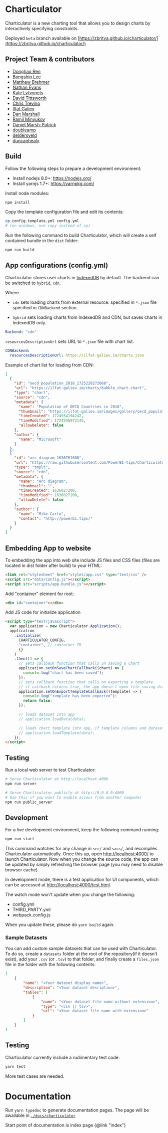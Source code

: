 Charticulator
====

Charticulator is a new charting tool that allows you to design charts by interactively specifying constraints.

Deployed `beta` branch available on [https://zbritva.github.io/charticulator/](https://zbritva.github.io/charticulator/)

## Project Team & contributors

- [Donghao Ren](https://donghaoren.org/)
- [Bongshin Lee](http://research.microsoft.com/en-us/um/people/bongshin/)
- [Matthew Brehmer](https://www.microsoft.com/en-us/research/people/mabrehme/)
- [Nathan Evans](https://github.com/natoverse)
- [Kate Lytvynets](https://github.com/katua)
- [David Tittsworth](https://github.com/stopyoukid)
- [Chris Trevino](https://github.com/darthtrevino)
- [Ilfat Galiev](https://github.com/zbritva)
- [Dan Marshall](https://github.com/danmarshall)
- [Ramil Minyukov](https://github.com/MrRamka)
- [Daniel Marsh-Patrick](https://github.com/dm-p)
- [doubleamp](https://github.com/doubleamp)
- [deldersveld](https://github.com/deldersveld)
- [duncanhealy](https://github.com/duncanhealy)

## Build

Follow the following steps to prepare a development environment:

- Install nodejs 8.0+: <https://nodejs.org/>
- Install yarnjs 1.7+: <https://yarnpkg.com/>

Install node modules:

```bash
npm install
```

Copy the template configuration file and edit its contents:

```bash
cp config.template.yml config.yml
# (on windows, use copy instead of cp)
```

Run the following command to build Charticulator, which will create a self contained bundle in the `dist` folder:

```bash
npm run build
```

## App configurations (config.yml)

Charticulator stores user charts in [IndexedDB](https://developer.mozilla.org/en-US/docs/Web/API/IndexedDB_API) by default. The backend can be switched to `hybrid`, `cdn`.

Where

- `cdn` sets loading charts from external resource. specified in `*.json` file specified in `CDNBackend` section.

- `hybrid` sets loading charts from IndexedDB and CDN, but saves charts in IndexedDB only.

```yaml
Backend: "cdn"
```

`resourcesDescriptionUrl` sets URL to `*.json` file with chart list.

```yaml
CDNBackend:
  resourcesDescriptionUrl: https://ilfat-galiev.im/charts.json
```

Example of chart list for loading from CDN:

```json
[
  {
    "id": "oecd_population_2018_1725220272068",
    "url": "https://ilfat-galiev.im/charts/bubble_chart.chart",
    "type": "chart",
    "source": "cdn",
    "metadata": {
      "name": "Population of OECD Countries in 2018",
      "thumbnail": "https://ilfat-galiev.im/images/gallery/oecd_population_2018.png",
      "timeCreated": 1724554194242,
      "timeModified": 1724556972145,
      "allowDelete": false
    },
    "author": {
      "name": "Microsoft"
    }
  },
  {
    "id": "arc_diagram_1636761600",
    "url": "https://raw.githubusercontent.com/PowerBI-tips/Charticulator-Templates/main/templates/Arc%20Diagram/arc_diagram.tmplt",
    "type": "tmplt",
    "source": "cdn",
    "metadata": {
      "name": "Arc diagram",
      "thumbnail": "",
      "timeCreated": 1636027200,
      "timeModified": 1636027200,
      "allowDelete": false
    },
    "author": {
      "name": "Mike Carlo",
      "contact": "http://powerbi.tips/"
    }
  }
]
```

## Embedding App to website

To embedding the app into web site include JS files and CSS files (files are located in dist folder after build) to your HTML:

```html
<link rel="stylesheet" href="styles/app.css" type="text/css" />
<script src="data/config.js"></script>
<script src="scripts/app.bundle.js"></script>
```

Add "container" element for root:

```html
<div id="container"></div>
```

Add JS code for initialize application

```html
<script type="text/javascript">
  var application = new Charticulator.Application();
  application
    .initialize(
      CHARTICULATOR_CONFIG,
      "container", // container ID
      {}
    )
    .then(() => {
      // sets callback function that calls on saving a chart
      application.setOnSaveChartCallback((chart) => {
        console.log("chart has been saved");
      });
      // sets callback function that calls on exporting a template
      // if callback returns true, the app doesn't open file saving dialog
      application.setOnExportTemplateCallback((template) => {
        console.log("template has been exported");
        return false;
      });

      // loads dataset into app
      // application.loadData(data);

      // loads chart template into app, if template columns and dataset columns aren't match app opens columns mapping view
      // application.loadTemplate(data);
    });
</script>
```

## Testing

Run a local web server to test Charticulator:

```bash
# Serve Charticulator at http://localhost:4000
npm run server

# Serve Charticulator publicly at http://0.0.0.0:4000
# Use this if you want to enable access from another computer
npm run public_server
```

## Development

For a live development environment, keep the following command running:

```bash
npm run start
```

This command watches for any change in `src/` and `sass/`, and recompiles Charticulator automatically.
Once this up, open <http://localhost:4000/>
to launch Charticulator. Now when you change the source code, the app can be updated by simply
refreshing the browser page (you may need to disable browser cache).

In development mode, there is a test application for UI components, which can be accessed at <http://localhost:4000/test.html>.

The watch mode won't update when you change the following:

- config.yml
- THIRD_PARTY.yml
- webpack.config.js

When you update these, please do `yarn build` again.

### Sample Datasets

You can add custom sample datasets that can be used with Charticulator. To do so, create a `datasets` folder at the root of the repository(if it doesn't exist), add your `.csv` (or `.tsv`) to that folder, and finally create a `files.json` file in the folder with the following contents:

```json
[
    {
        "name": "<Your dataset display name>",
        "description": "<Your dataset desription>",
        "tables": [
            {
                "name": "<Your dataset file name without extension>",
                "type": "<csv || tsv>",
                "url": "<Your dataset file name with extension>"
            }
        ]
    }
]
```

## Testing

Charticulator currently include a rudimentary test code:

```bash
yarn test
```

More test cases are needed.

# Documentation

Run `yarn typedoc` to generate documentation pages.
The page will be awailable in [`./docs/charticulator`](./docs/charticulator/index.html)

Start point of documentation is index page {@link "index"}
